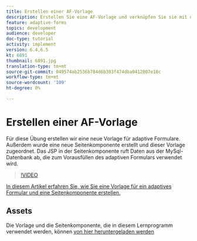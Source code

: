 ```yaml
---
title: Erstellen einer AF-Vorlage
description: Erstellen Sie eine AF-Vorlage und verknüpfen Sie sie mit der Komponente für das Seitenrendern
feature: adaptive-forms
topics: development
audience: developer
doc-type: tutorial
activity: implement
version: 6.4,6.5
kt: 6891
thumbnail: 6891.jpg
translation-type: tm+mt
source-git-commit: 049574ab2536b784d6b303f474dba0412007e18c
workflow-type: tm+mt
source-wordcount: '109'
ht-degree: 0%

---
```



# Erstellen einer AF-Vorlage

Für diese Übung erstellen wir eine neue Vorlage für adaptive Formulare. Außerdem wurde eine neue Seitenkomponente erstellt und dieser Vorlage zugeordnet. Das JSP in der Seitenkomponente ruft Daten aus der MySql-Datenbank ab, die zum Vorausfüllen des adaptiven Formulars verwendet wird.


>[!VIDEO](https://video.tv.adobe.com/v/27828?quality=9&learn=on)

[In diesem Artikel erfahren Sie, wie Sie eine Vorlage für ein adaptives Formular und eine Seitenkomponente erstellen.](https://experienceleague.adobe.com/docs/experience-manager-learn/forms/storing-and-retrieving-form-data/part5.html?lang=en#storing-and-retrieving-form-data)


## Assets

Die Vorlage und die Seitenkomponente, die in diesem Lernprogramm verwendet werden, können [von hier heruntergeladen werden](assets/sign-multiple-forms-template.zip)





